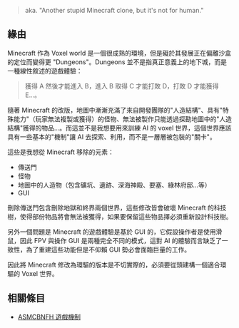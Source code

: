> aka. "Another stupid Minecraft clone, but it's not for human."

## 緣由

Minecraft 作為 Voxel world 是一個很成熟的環境，但是礙於其發展正在偏離沙盒的定位而變得更 "Dungeons"。Dungeons 並不是指真正意義上的地下城，而是一種線性敘述的遊戲體驗：

> 獲得 A 然後才能進入 B，進入 B 取得 C 才能打敗 D，打敗 D 才能獲得 E...。

隨著 Minecraft 的改版，地圖中漸漸充滿了來自開發團隊的"人造結構"、具有"特殊能力"（玩家無法複製或獲得）的怪物、無法被製作只能透過探勘地圖中的"人造結構"獲得的物品...。而這並不是我想要用來訓練 AI 的 voxel 世界，這個世界應該具有一些基本的"機制"讓 AI 去探索、利用，而不是一層層被包裝的"關卡"。

這些是我想從 Minecraft 移除的元素：
- 傳送門
- 怪物
- 地圖中的人造物（包含礦坑、遺跡、深海神殿、要塞、綠林府邸...等）
- GUI

刪除傳送門包含刪除地獄和終界兩個世界，這些修改皆會破壞 Minecraft 的科技樹，使得部份物品將會無法被獲得，如果要保留這些物品擇必須重新設計科技樹。

另外一個問題是 Minecraft 的遊戲體驗是基於 GUI 的，它假設操作者是使用滑鼠，因此 FPV 與操作 GUI 是兩種完全不同的模式，這對 AI 的體驗而言缺乏了一致性，為了重建這些功能但是不仰賴 GUI 勢必會面臨巨量的工作。

因此將 Minecraft 修改為環驅的版本是不切實際的，必須要從頭建構一個適合環驅的 Voxel 世界。

## 相關條目

- [ASMCBNFH 遊戲機制](<#ASMCBNFH 遊戲機制>)